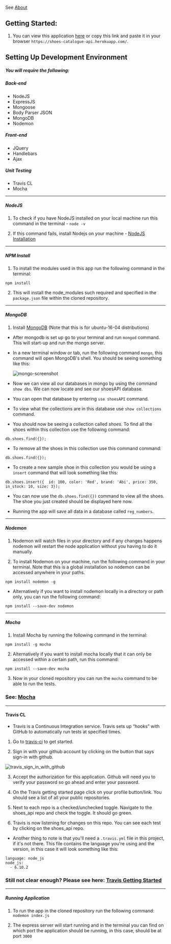 See <a href="https://github.com/GarethW1994/shoes_api/tree/about">About</a>

## Getting Started:
1. You can view this application <a href="https://shoes-catalogue-api.herokuapp.com/">here</a> or copy this link and paste it in your browser `https://shoes-catalogue-api.herokuapp.com/`.



## Setting Up Development Environment
##### You will require the following:
##### Back-end
- NodeJS
- ExpressJS
- Mongoose
- Body Parser JSON
- MongoDB
- Nodemon

##### Front-end
- JQuery
- Handlebars
- Ajax

##### Unit Testing
- Travis CL
- Mocha
---

##### NodeJS
1. To check if you have NodeJS installed on your local machine run this command in the terminal - `node -v`

2. If this command fails, install Nodejs on your machine - <a href="">NodeJS Installation</a>

---

##### NPM Install
1. To install the modules used in this app run the following command in the terminal:
  ```
  npm install
  ```
2. This will install the node_modules such required and specified in the `package.json` file within the cloned repository.

---

##### MongoDB
1. Install <a href="https://www.digitalocean.com/community/tutorials/how-to-install-and-secure-mongodb-on-ubuntu-16-04"> MongoDB</a> (Note that this is for ubuntu-16-04    distributions)
- After mongodb is set up go to your terminal and run `mongod` command. This will start-up and run the mongo server.
- In a new terminal window or tab, run the following command `mongo`, this command will open MongoDB's shell. You should be seeing something like this:

  ![mongo-screenshot](https://user-images.githubusercontent.com/22448019/29771337-85aec57a-8bf3-11e7-80be-2ceb18da26f8.png)

- Now we can view all our databases in mongo by using the command `show dbs`. We can now locate and see our shoesAPI database.

- You can open that database by entering `use shoesAPI` command.

- To view what the collections are in this database use `show collections` command.

- You should now be seeing a collection called *shoes*. To find all the shoes within this collection use the following command:
```
db.shoes.find({});
```

- To remove all the shoes in this collection use this command command:

```
db.shoes.find({});
```

- To create a new sample shoe in this collection you would be using a `insert` command that will look something like this:
```
db.shoes.insert({  id: 100, color: 'Red', brand: 'Abi', price: 350, in_stock: 10, size: 3});
```
- You can now use the `db.shoes.find({})` command to view all the shoes. The shoe you just created should be displayed here now.
  
- Running the app will save all data in a database called `reg_numbers`.

---

##### Nodemon

1. Nodemon will watch files in your directory and if any changes happens nodemon will restart the node application without you having to do it manually.

2. To install Nodemon on your machine, run the following command in your terminal. Note that this is a global installation so nodemon can be accessed anywhere
in your paths.
```
npm install nodemon -g
```
- Alternatively if you want to install nodemon locally in a directory or path only, you can run the following command:
```
npm install --save-dev nodemon
```

---

##### Mocha
1. Install Mocha by running the following command in the terminal:
  ```
  npm install -g mocha
  ```
2. Alternatively if you want to install mocha locally that it can only be accessed within a certain path, run this command:
  ```
  npm install --save-dev mocha
  ```

3.  Now in your cloned repository you can run the `mocha` command to be able to run the tests.

### See: <a href="https://mochajs.org/">Mocha</a>
---
#### Travis CL
- Travis is a Continuous Integration service. Travis sets up “hooks” with GitHub to automatically run tests at specified times.

1. Go to <a href="https://travis-ci.org/">travis-ci</a> to get started.

2. Sign in with your github account by clicking on the button that says sign-in with github.

![travis_sign_in_with_github](https://user-images.githubusercontent.com/22448019/29770416-451ce66c-8bef-11e7-8063-b39e6c43c7d8.png)

3. Accept the authorization for this application. Github will need you to verify your password so go ahead and enter your password.

4. On the Travis getting started page click on your profile button/link. You should see a list of all your public repositories.

5. Next to each repo is a checked/unchecked toggle. Navigate to the shoes_api repo and check the toggle. It should go green.

6. Travis is now listening for changes on this repo. You can see each test by clicking on the shoes_api repo.

- Another thing to note is that you'll need a `.travis.yml` file in this project, if it's not there. This file contains the language you're using and the version,
in this case it will look something like this:
```
language: node_js
node_js:
  - 6.10.2
```
### Still not clear enough? Please see here: <a href="https://docs.travis-ci.com/user/getting-started/">Travis Getting Started</a>
---
##### Running Application
1. To run the app in the cloned repository run the following command: `nodemon index.js`

2. The express server will start running and in the terminal you can find on which port the application should be running, in this case, should be at port `3000`
